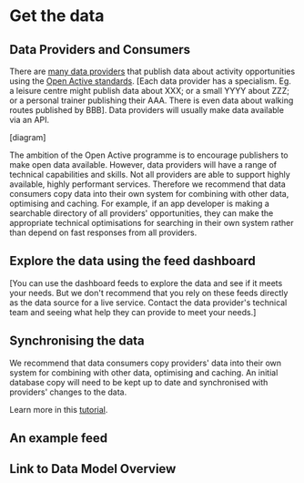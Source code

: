# Get the data

## Data Providers and Consumers

There are [many data providers](http://status.openactive.io/) that publish data about activity opportunities using the [Open Active standards](../specifications/specifications-overview.md). \[Each data provider has a specialism. Eg. a leisure centre might publish data about XXX; or a small YYYY about ZZZ; or a personal trainer publishing their AAA. There is even data about walking routes published by BBB\]. Data providers will usually make data available via an API.

\[diagram\]

The ambition of the Open Active programme is to encourage publishers to make open data available. However, data providers will have a range of technical capabilities and skills. Not all providers are able to support highly available, highly performant services. Therefore we recommend that data consumers copy  data into their own system for combining with other data, optimising and caching. For example, if an app developer is making a searchable directory of all providers' opportunities, they can make the appropriate technical optimisations for searching in their own system rather than depend on fast responses from all providers.

## Explore the data using the feed dashboard

\[You can use the dashboard feeds to explore the data and see if it meets your needs. But we don't recommend that you rely on these feeds directly as the data source for a live service. Contact the data provider's technical team and seeing what help they can provide to meet your needs.\]

## Synchronising the data

We recommend that data consumers copy providers' data into their own system for combining with other data, optimising and caching.  An initial database copy will need to be kept up to date and synchronised with providers' changes to the data.

Learn more in this [tutorial](harvesting-opportunity-data.md).

## An example feed

## Link to Data Model Overview

